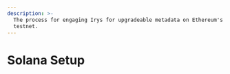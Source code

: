 ```yaml
---
description: >-
  The process for engaging Irys for upgradeable metadata on Ethereum's Sepolia
  testnet.
---
```


# Solana Setup

